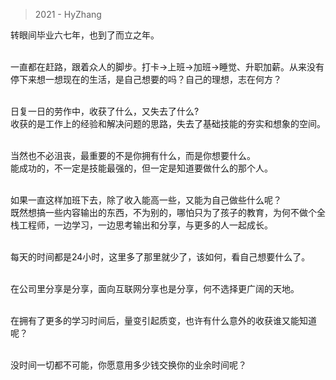 > 2021 - HyZhang

转眼间毕业六七年，也到了而立之年。</br></br>

一直都在赶路，跟着众人的脚步。打卡->上班->加班->睡觉、升职加薪。从来没有停下来想一想现在的生活，是自己想要的吗？自己的理想，志在何方？</br></br>

日复一日的劳作中，收获了什么，又失去了什么?</br>
收获的是工作上的经验和解决问题的思路，失去了基础技能的夯实和想象的空间。</br></br>

当然也不必沮丧，最重要的不是你拥有什么，而是你想要什么。</br>
能成功的，不一定是技能最强的，但一定是知道要做什么的那个人。</br></br>

如果一直这样加班下去，除了收入能高一些，又能为自己做些什么呢？</br>
既然想搞一些内容输出的东西，不为别的，哪怕只为了孩子的教育，为何不做个全栈工程师，一边学习，一边思考输出和分享，与更多的人一起成长。</br></br>

每天的时间都是24小时，这里多了那里就少了，该如何，看自己想要什么了。</br></br>

在公司里分享是分享，面向互联网分享也是分享，何不选择更广阔的天地。</br></br>

在拥有了更多的学习时间后，量变引起质变，也许有什么意外的收获谁又能知道呢？</br></br>

没时间一切都不可能，你愿意用多少钱交换你的业余时间呢？